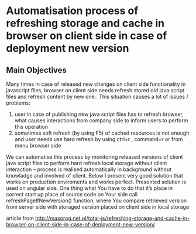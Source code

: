 # Automatisation process of refreshing storage and cache in browser on client side in case of deployment new version



## Main Objectives
Many times in case of released new changes on client side functionality in javascript files, browser on client side needs refresh stored old java script files and refresh content by new one.. This situation causes a lot of issues / problems:
1. user in case of publishing new java script files has to refresh browser, what causes interactions from company side to inform users to perform this operation
2. sometimes soft refresh (by using F5) of cached resources is not enough and user needs use hard refresh by using ctrl+r , command+r or from menu browser side

We can automatise this process by monitoring released versions of client java script files to perform hard refresh local storage without client interaction – process is realised automatically in background without knowladge and involved of client. Below I present very good solution that works on production enviroments and works perfect. Presented solution is used on angular side. One thing what You have to do that it’s place in correct start up place  of source code on Your side call refreshPageIfNewVersion() function, where You compare retrieved version from server side with storaged version placed on client side in local storage

article from http://maxprog.net.pl/total-js/refreshing-storage-and-cache-in-browser-on-client-side-in-case-of-deployment-new-version/